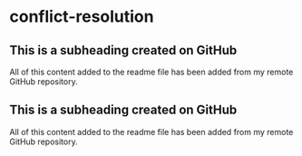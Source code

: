 # conflict-resolution

  ## This is a subheading created on GitHub

  All of this content added to the readme file has been added from my remote GitHub repository.

  ## This is a subheading created on GitHub

  All of this content added to the readme file has been added from my remote GitHub repository.
